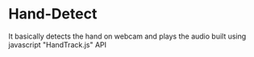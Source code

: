 # Hand-Detect
It basically detects the hand on webcam and plays the audio
built using javascript "HandTrack.js" API
